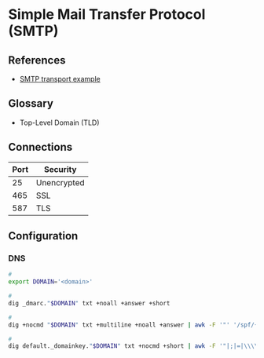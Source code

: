# Simple Mail Transfer Protocol (SMTP)

<!--
https://github.com/hideckies/exploit-notes/blob/main/src/exploit/SMTP-Pentesting.md
-->

## References

- [SMTP transport example](https://en.wikipedia.org/wiki/Simple_Mail_Transfer_Protocol#SMTP_transport_example)

## Glossary

- Top-Level Domain (TLD)

## Connections

| Port | Security    |
| ---- | ----------- |
| 25   | Unencrypted |
| 465  | SSL         |
| 587  | TLS         |

## Configuration

### DNS

```sh
#
export DOMAIN='<domain>'

#
dig _dmarc."$DOMAIN" txt +noall +answer +short

#
dig +nocmd "$DOMAIN" txt +multiline +noall +answer | awk -F '"' '/spf/{print $2}'

#
dig default._domainkey."$DOMAIN" txt +nocmd +short | awk -F '"|;|=|\\\\' '{print $9$11}'
```
